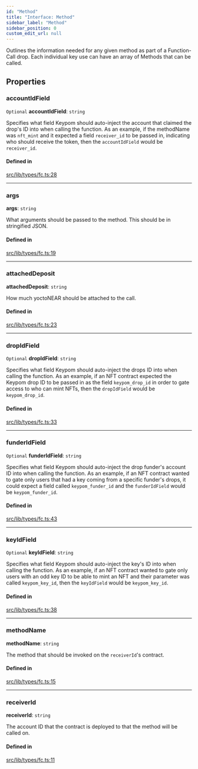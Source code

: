 ```yaml
---
id: "Method"
title: "Interface: Method"
sidebar_label: "Method"
sidebar_position: 0
custom_edit_url: null
---
```


Outlines the information needed for any given method as part of a Function-Call drop. 
Each individual key use can have an array of Methods that can be called.

## Properties

### accountIdField

 `Optional` **accountIdField**: `string`

Specifies what field Keypom should auto-inject the account that claimed the drop's ID into when calling the function.
As an example, if the methodName was `nft_mint` and it expected a field `receiver_id` to be passed in, indicating who should receive the token, then the `accountIdField` would be `receiver_id`.

#### Defined in

[src/lib/types/fc.ts:28](https://github.com/keypom/keypom-js/blob/fe2cd80/src/lib/types/fc.ts#L28)

___

### args

 **args**: `string`

What arguments should be passed to the method. This should be in stringified JSON.

#### Defined in

[src/lib/types/fc.ts:19](https://github.com/keypom/keypom-js/blob/fe2cd80/src/lib/types/fc.ts#L19)

___

### attachedDeposit

 **attachedDeposit**: `string`

How much yoctoNEAR should be attached to the call.

#### Defined in

[src/lib/types/fc.ts:23](https://github.com/keypom/keypom-js/blob/fe2cd80/src/lib/types/fc.ts#L23)

___

### dropIdField

 `Optional` **dropIdField**: `string`

Specifies what field Keypom should auto-inject the drops ID into when calling the function.
As an example, if an NFT contract expected the Keypom drop ID to be passed in as the field `keypom_drop_id` in order to gate access to who can mint NFTs, then the `dropIdField` would be `keypom_drop_id`.

#### Defined in

[src/lib/types/fc.ts:33](https://github.com/keypom/keypom-js/blob/fe2cd80/src/lib/types/fc.ts#L33)

___

### funderIdField

 `Optional` **funderIdField**: `string`

Specifies what field Keypom should auto-inject the drop funder's account ID into when calling the function.
As an example, if an NFT contract wanted to gate only users that had a key coming from a specific funder's drops, it could expect a field called `keypom_funder_id` and the `funderIdField` would be `keypom_funder_id`.

#### Defined in

[src/lib/types/fc.ts:43](https://github.com/keypom/keypom-js/blob/fe2cd80/src/lib/types/fc.ts#L43)

___

### keyIdField

 `Optional` **keyIdField**: `string`

Specifies what field Keypom should auto-inject the key's ID into when calling the function.
As an example, if an NFT contract wanted to gate only users with an odd key ID to be able to mint an NFT and their parameter was called `keypom_key_id`, then the `keyIdField` would be `keypom_key_id`.

#### Defined in

[src/lib/types/fc.ts:38](https://github.com/keypom/keypom-js/blob/fe2cd80/src/lib/types/fc.ts#L38)

___

### methodName

 **methodName**: `string`

The method that should be invoked on the `receiverId`'s contract.

#### Defined in

[src/lib/types/fc.ts:15](https://github.com/keypom/keypom-js/blob/fe2cd80/src/lib/types/fc.ts#L15)

___

### receiverId

 **receiverId**: `string`

The account ID that the contract is deployed to that the method will be called on.

#### Defined in

[src/lib/types/fc.ts:11](https://github.com/keypom/keypom-js/blob/fe2cd80/src/lib/types/fc.ts#L11)
